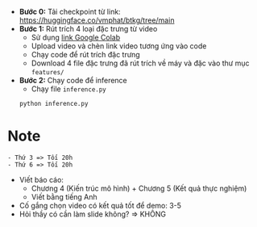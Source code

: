 - **Bước 0:** Tải checkpoint từ link: https://huggingface.co/vmphat/btkg/tree/main
- **Bước 1:** Rút trích 4 loại đặc trưng từ video
  - Sử dụng [link Google Colab](https://colab.research.google.com/drive/1ML7sVxsNlMsqnkxnV6HjdLcwihrRJ_P8#scrollTo=qu4nMmfvimX-)
  - Upload video và chèn link video tương ứng vào code
  - Chạy code để rút trích đặc trưng
  - Download 4 file đặc trưng đã rút trích về máy và đặc vào thư mục `features/`
- **Bước 2:** Chạy code để inference
  - Chạy file `inference.py`
  ```bash
  python inference.py
  ```

# Note

```
- Thứ 3 => Tối 20h
- Thứ 6 => Tối 20h
```

- Viết báo cáo:
  - Chương 4 (Kiến trúc mô hình) + Chương 5 (Kết quả thực nghiệm)
  - Viết bằng tiếng Anh
- Cố gắng chọn video có kết quả tốt để demo: 3-5
- Hỏi thầy có cần làm slide không? => KHÔNG
